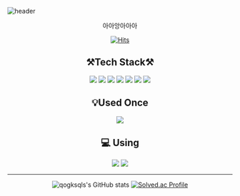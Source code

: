 ![header](https://capsule-render.vercel.app/api?type=waving&color=gradient&height=300&section=header&text=👋welcome&fontSize=90&desc=qogksqls's%20github%20profile&descAlign=65&descAlignY=35&animation=fadeIn)

<div align="center">
  
  아아앙아아아
  
  [![Hits](https://hits.seeyoufarm.com/api/count/incr/badge.svg?url=https%3A%2F%2Fgithub.com%2Fgjbae1212%2Fhit-counter)](https://hits.seeyoufarm.com)
  
  ## ⚒️Tech Stack⚒️
  
  <img src="https://img.shields.io/badge/Python-3776AB?style=flat-square&logo=python&logoColor=white"/>
  <img src="https://img.shields.io/badge/Django-092E20?style=flat-square&logo=django&logoColor=white"/>
  <img src="https://img.shields.io/badge/HTML5-E34F26?style=flat-square&logo=HTML5&logoColor=white"/>
  <img src="https://img.shields.io/badge/CSS3-1572B6?style=flat-square&logo=css3&logoColor=white"/>
  <img src="https://img.shields.io/badge/SQLite-003B57?style=flat-square&logo=SQLite&logoColor=white"/>
  <img src="https://img.shields.io/badge/JavaScript-F7DF1E?style=flat-square&logo=javascript&logoColor=white"/>
  <img src="https://img.shields.io/badge/Vue.js-4FC08D?style=flat-square&logo=vue.js&logoColor=white"/>
  
  ## 💡Used Once
  
  <img src="https://img.shields.io/badge/-A8B9CC?style=flat-square&logo=c&logoColor=white"/>
  
  ## 💻 Using
  
  <img src="https://img.shields.io/badge/VisualStudioCode-007ACC?style=flat-square&logo=visualstudiocode&logoColor=white"/>
  <img src="https://img.shields.io/badge/PyCharm-000000?style=flat-square&logo=pycharm&logoColor=white"/>
  <hr>
  
  ![qogksqls's GitHub stats](https://github-readme-stats.vercel.app/api?username=qogksqls&show_icons=true&theme=radical)
  [![Solved.ac Profile](http://mazassumnida.wtf/api/v2/generate_badge?boj=qotktpdy)](https://solved.ac/qotktpdy/)

</div>
